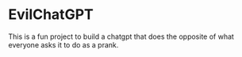 # EvilChatGPT
This is a fun project to build a chatgpt that does the opposite of what everyone asks it to do as a prank. 
